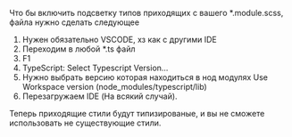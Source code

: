 Что бы включить подсветку типов приходящих с вашего \*.module.scss, файла нужно сделать следующее

1. Нужен обязательно VSCODE, хз как с другими IDE
2. Переходим в любой \*.ts файл
3. F1
4. TypeScript: Select Typescript Version...
5. Нужно выбрать версию которая находиться в нод модулях Use Workspace version (node_modules/typescript/lib)
6. Перезагружаем IDE (На всякий случай).

Теперь приходящие стили будут типизированые, и вы не сможете использовать не существующие стили.
